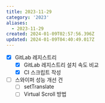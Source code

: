 ```yaml
---
title: 2023-11-29
category: '2023'
aliases:
  - 2023-11-29
created: 2024-01-09T02:57:56.396Z
updated: 2024-01-09T04:40:49.017Z
---
```


- [x] GitLab 레지스트리
  - [x] GitLab 레지스트리 설치 속도 비교
  - [x] CI 스크립트 작성
- [ ] 스와이퍼 성능 개선 건
  - [ ] setTranslate
  - [ ] Virtual Scroll 방법
